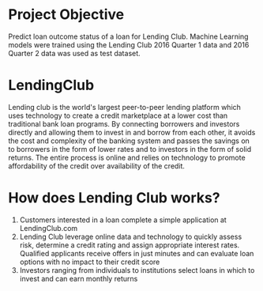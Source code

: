 # Project Objective
Predict loan outcome status of a loan for Lending Club. Machine Learning models were trained using the Lending Club 2016 Quarter 1 data and 2016 Quarter 2 data was used as test dataset. 

# LendingClub

Lending club is the world's largest peer-to-peer lending platform which uses technology to create a credit
marketplace at a lower cost than traditional bank loan programs. By connecting borrowers and investors
directly and allowing them to invest in and borrow from each other, it avoids the cost and complexity of
the banking system and passes the savings on to borrowers in the form of lower rates and to investors
in the form of solid returns. The entire process is online and relies on technology to promote affordability
of the credit over availability of the credit.

# How does Lending Club works?
1. Customers interested in a loan complete a simple application at LendingClub.com
2. Lending Club leverage online data and technology to quickly assess risk, determine a credit rating and assign appropriate interest rates. Qualified applicants receive offers in just minutes and can evaluate loan options with no impact to their credit score
3. Investors ranging from individuals to institutions select loans in which to invest and can earn monthly returns
